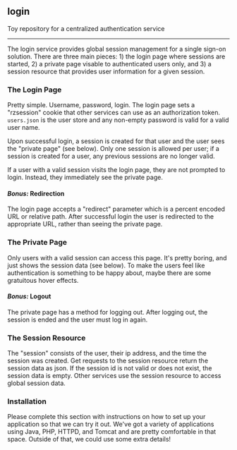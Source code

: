 ## login

Toy repository for a centralized authentication service

---

The login service provides global session management for a single sign-on solution.  There are three main pieces: 1) the login page where sessions are started, 2) a private page visable to authenticated users only, and 3) a session resource that provides user information for a given session.

### The Login Page
Pretty simple.  Username, password, login.  The login page sets a "rzsession" cookie that other services can use as an authorization token.  `users.json` is the user store and any non-empty password is valid for a valid user name.

Upon successful login, a session is created for that user and the user sees the "private page" (see below).  Only one session is allowed per user; if a session is created for a user, any previous sessions are no longer valid.

If a user with a valid session visits the login page, they are not prompted to login.  Instead, they immediately see the private page.

#### _Bonus:_ Redirection
The login page accepts a "redirect" parameter which is a percent encoded URL or relative path.  After successful login the user is redirected to the appropriate URL, rather than seeing the private page.

### The Private Page
Only users with a valid session can access this page.  It's pretty boring, and just shows the session data (see below).  To make the users feel like authentication is something to be happy about, maybe there are some gratuitous hover effects.

#### _Bonus:_ Logout

The private page has a method for logging out.  After logging out, the session is ended and the user must log in again.

### The Session Resource
The "session" consists of the user, their ip address, and the time the session was created.  Get requests to the session resource return the session data as json.  If the session id is not valid or does not exist, the session data is empty.  Other services use the session resource to access global session data.

### Installation

Please complete this section with instructions on how to set up your application so that we can try it out.  We've got a variety of applications using Java, PHP, HTTPD, and Tomcat and are pretty comfortable in that space.  Outside of that, we could use some extra details!
